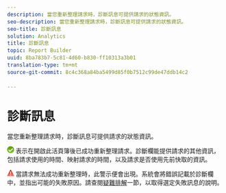 ```yaml
---
description: 當您重新整理請求時，診斷訊息可提供請求的狀態資訊。
seo-description: 當您重新整理請求時，診斷訊息可提供請求的狀態資訊。
seo-title: 診斷訊息
solution: Analytics
title: 診斷訊息
topic: Report Builder
uuid: 8ba783b7-5c81-4d60-b830-ff10313a3b01
translation-type: tm+mt
source-git-commit: 8c4c368a84ba5499d85f0b7512c99de47ddb14c2

---
```



# 診斷訊息

當您重新整理請求時，診斷訊息可提供請求的狀態資訊。

![icon_notice_success.gif](assets/icon_notice_success.gif) 表示在開啟此活頁簿後已成功重新整理請求。診斷欄能提供請求的其他資訊，包括請求使用的時間、映射請求的時間，以及請求是否使用先前快取的資訊。

![icon_notice_warn.gif](assets/icon_notice_warn.gif) 當請求無法成功重新整理時，此警示便會出現。系統會將錯誤記載於診斷欄中，並指出可能的失敗原因。請查閱[疑難排解](/help/analyze/report-builder/troubleshoot.md)一節，以取得選定失敗訊息的說明。
